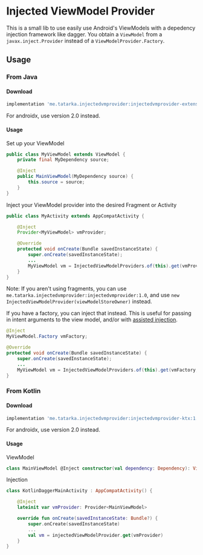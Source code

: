 # Injected ViewModel Provider
This is a small lib to use easily use Android's ViewModels with a depedency injection framework like dagger. You obtain a `ViewModel` from a `javax.inject.Provider` instead of a `ViewModelProvider.Factory`.

## Usage

### From Java

#### Download
```groovy
implementation 'me.tatarka.injectedvmprovider:injectedvmprovider-extensions:1.0'
```
For androidx, use version 2.0 instead.

#### Usage

Set up your ViewModel
```java
public class MyViewModel extends ViewModel {
    private final MyDependency source;

    @Inject
    public MainViewModel(MyDependency source) {
        this.source = source;
    }
}
```

Inject your ViewModel provider into the desired Fragment or Activity
```java
public class MyActivity extends AppCompatActivity {

    @Inject
    Provider<MyViewModel> vmProvider;

    @Override
    protected void onCreate(Bundle savedInstanceState) {
        super.onCreate(savedInstanceState);
        ...
        MyViewModel vm = InjectedViewModelProviders.of(this).get(vmProvider);
    }
}
```
Note: If you aren't using fragments, you can use `me.tatarka.injectedvmprovider:injectedvmprovider:1.0`, and use `new InjectedViewModelProvider(viewModelStoreOwner)` instead.



If you have a factory, you can inject that instead. This is useful for passing in intent arguments to the view model, and/or with [assisted injection](https://github.com/square/AssistedInject).

```java
@Inject
MyViewModel.Factory vmFactory;

@Override
protected void onCreate(Bundle savedInstanceState) {
    super.onCreate(savedInstanceState);
    ...
    MyViewModel vm = InjectedViewModelProviders.of(this).get(vmFactory, factory -> factory.create("arg"));
}
```

### From Kotlin

#### Download
```groovy
implementation 'me.tatarka.injectedvmprovider:injectedvmprovider-ktx:1.0'
```

For androidx, use version 2.0 instead.

#### Usage

ViewModel
```kotlin
class MainViewModel @Inject constructor(val dependency: Dependency): ViewModel()
```

Injection
```kotlin
class KotlinDaggerMainActivity : AppCompatActivity() {

    @Inject
    lateinit var vmProvider: Provider<MainViewModel>

    override fun onCreate(savedInstanceState: Bundle?) {
        super.onCreate(savedInstanceState)
        ...
        val vm = injectedViewModelProvider.get(vmProvider)
    }
}
```
